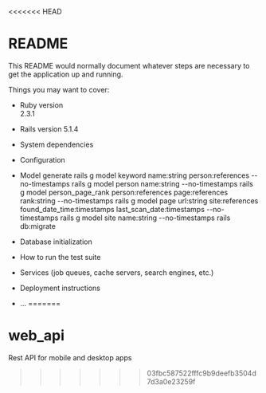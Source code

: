 <<<<<<< HEAD
# README

This README would normally document whatever steps are necessary to get the
application up and running.

Things you may want to cover:

* Ruby version  
  2.3.1

* Rails version 
  5.1.4

* System dependencies

* Configuration

* Model generate
rails g model keyword name:string person:references  --no-timestamps
rails g model person name:string  --no-timestamps
rails g model person_page_rank person:references page:references rank:string  --no-timestamps
rails g model page url:string site:references found_date_time:timestamps last_scan_date:timestamps --no-timestamps
rails g model site name:string  --no-timestamps
rails db:migrate

* Database initialization

* How to run the test suite

* Services (job queues, cache servers, search engines, etc.)

* Deployment instructions

* ...
=======
# web_api
Rest API for mobile and desktop apps
>>>>>>> 03fbc587522fffc9b9deefb3504d7d3a0e23259f
